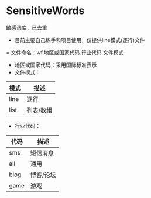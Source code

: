 # SensitiveWords
敏感词库，已去重
- 目前主要自己练手和项目使用，仅提供line模式(逐行)文件

= 文件命名：wf.地区或国家代码.行业代码.文件模式

- 地区或国家代码：采用国际标准表示
- 文件模式：

| 模式     | 描述 |
|-----------|-----|
| line    | 逐行  | 
| list    | 列表/数组  | 

- 行业代码：

| 代码     | 描述 |
|-----------|-----|
| sms    | 短信消息  | 
| all    | 通用  | 
| blog    | 博客/论坛  | 
| game    | 游戏  | 
